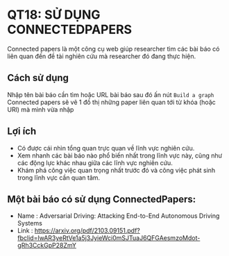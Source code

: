 # QT18: SỬ DỤNG CONNECTEDPAPERS

Connected papers là một công cụ web giúp researcher tìm các bài báo có liên quan đến đề tài nghiên cứu mà researcher đó đang thực hiện.

## Cách sử dụng
Nhập tên bài báo cần tìm hoặc URL bài báo sau đó ấn nút `Build a graph`
Connected papers sẽ vẽ 1 đồ thị những paper liên quan tới từ khóa (hoặc URl) mà mình vừa nhập

## Lợi ích 
- Có được cái nhìn tổng quan trực quan về lĩnh vực nghiên cứu. 
- Xem nhanh các bài báo nào phổ biến nhất trong lĩnh vực này, cũng như các động lực khác nhau giữa các lĩnh vực nghiên cứu. 
- Khám phá công việc quan trọng nhất trước đó và công việc phát sinh trong lĩnh vực cần quan tâm.
## Một bài báo có sử dụng ConnectedPapers:
- Name : Adversarial Driving: Attacking End-to-End Autonomous Driving Systems
- Link : https://arxiv.org/pdf/2103.09151.pdf?fbclid=IwAR3yeRtVe1a5j3JyieWci0mSJTuaJ6QFGAesmzoMdot-gRh3CckGpP28ZmY



